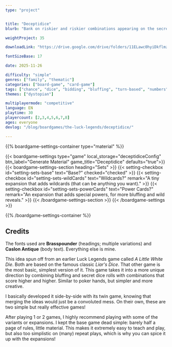 ```yaml
---
type: "project"


title: "Deceptidice"
blurb: "Bank on riskier and riskier combinations appearing on the secret dice, or call your neighbor's bluff."

weightProject: 35

downloadLink: "https://drive.google.com/drive/folders/11ELawc0hyiDkflmzuKTKb94sOzccwPXw"

fontSizeBase: 17

date: 2025-11-26

difficulty: "simple"
genres: ["family", "thematic"]
categories: ["board-game", "card-game"]
tags: ["chance", "dice", "bidding", "bluffing", "turn-based", "numbers", "patterns", "single-loser"]
themes: ["dystopian"]

multiplayermode: "competitive"
language: EN
playtime: 30
playercount: [2,3,4,5,6,7,8]
ages: everyone
devlog: "/blog/boardgames/the-luck-legends/deceptidice/"

---
```






{{% boardgame-settings-container type="material" %}}

{{< boardgame-settings type="game" local_storage="deceptidiceConfig" btn_label="Generate Material" game_title="Deceptidice" defaults="true">}}
  {{< boardgame-settings-section heading="Sets" >}}
    {{< setting-checkbox id="setting-sets-base" text="Base?" checked="checked" >}}
    {{< setting-checkbox id="setting-sets-wildCards" text="Wildcards?" remark="A tiny expansion that adds wildcards (that can be anything you want)." >}}
    {{< setting-checkbox id="setting-sets-powerCards" text="Power Cards?" remark="An expansion that adds special powers, for more bluffing and wild reveals." >}}
  {{< /boardgame-settings-section >}}
{{< /boardgame-settings >}}

{{% /boardgame-settings-container %}}

## Credits

The fonts used are **Brasspounder** (headings; multiple variations) and **Caslon Antique** (body text). Everything else is mine.

This idea spun off from an earlier Luck Legends game called _A Little White Die_. Both are based on the famous classic _Liar's Dice_. That other game is the most basic, simplest version of it. This game takes it into a more unique direction by combining bluffing and secret dice rolls with combinations that score higher and higher. Similar to poker hands, but simpler and more creative.

I basically developed it side-by-side with its twin game, knowing that merging the ideas would just be a convoluted mess. On their own, these are two simple but really effective games!

After playing 1 or 2 games, I highly recommend playing with some of the variants or expansions. I kept the base game dead simple: barely half a page of rules, little material. This makes it extremely easy to teach and play, but also too simplistic on (many) repeat plays, which is why you can spice it up with the expansions!

<!--- 
ALTERNATE NAMES: "Fortune Favors the Fire" (because alliteration and fire sounds like liar) or "Fortune Favors the Fibber" or "Fibber's Fortune" or "Truth & Dice" 
--->

